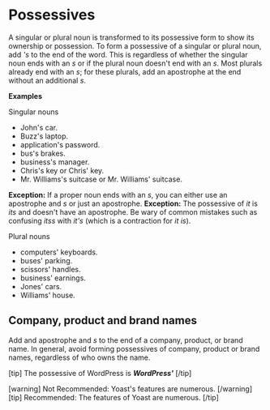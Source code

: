 # Possessives

A singular or plural noun is transformed to its possessive form to show its ownership or possession.
To form a possessive of a singular or plural noun, add *'s* to the end of the word. This is regardless of whether the singular noun ends with an *s* or if the plural noun doesn't end with an *s*. Most plurals already end with an *s*; for these plurals, add an apostrophe at the end without an additional *s*.

**Examples**  

Singular nouns
- John's car.
- Buzz's laptop.
- application's password.
- bus's brakes.
- business's manager.
- Chris's key or Chris' key.
- Mr. Williams's suitcase or Mr. Williams' suitcase.  

**Exception:** If a proper noun ends with an *s*, you can either use an apostrophe and *s* or just an apostrophe.
**Exception:** The possessive of *it* is *its* and doesn't have an apostrophe. Be wary of common mistakes such as confusing *itss* with *it's* (which is a contraction for *it is*).

Plural nouns
- computers' keyboards.
- buses' parking.
- scissors' handles.
- business' earnings.
- Jones' cars.
- Williams' house.

## Company, product and brand names

Add and apostrophe and *s* to the end of a company, product, or brand name. In general, avoid forming possessives of company, product or brand names, regardless of who owns the name.  

[tip] The possessive of WordPress is ***WordPress'*** [/tip]

[warning] Not Recommended: Yoast's features are numerous. [/warning]  
[tip] Recommended: The features of Yoast are numerous. [/tip]
